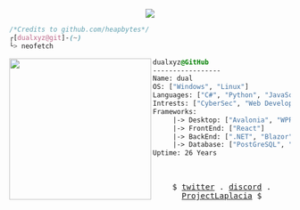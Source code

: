 <p align="center"><img src="https://komarev.com/ghpvc/?username=dualxyz&color=blueviolet"></img></p>

```css
/*Credits to github.com/heapbytes*/
┌[dualxyz@git]-(~)
└> neofetch
```
<div style="display:block;text-align:left"><img align="left" src="https://wiki.installgentoo.com/images/thumb/f/f9/Arch-linux-logo.png/600px-Arch-linux-logo.png" border="0" style="width:254px;">

  ```css
  dualxyz@GitHub
  -----------------
  Name: dual
  OS: ["Windows", "Linux"]
  Languages: ["C#", "Python", "JavaScript"]
  Intrests: ["CyberSec", "Web Development", "Anime", "Gaming", "Music Composing", "OSINT"]
  Frameworks:
       |-> Desktop: ["Avalonia", "WPF", "WinForms"]
       |-> FrontEnd: ["React"]
       |-> BackEnd: [".NET", "Blazor", "ASP.NET", "Flask"]
       |-> Database: ["PostGreSQL", "MSSQL", "MongoDB", "SQLite"]
  Uptime: 26 Years
  ```
</div>

<br />
<p align="center">
  <samp>
   $
    <a href="https://twitter.com/dualxsec" target="_blank">twitter</a> .
    <a href="https://discordapp.com/users/136475105680162816" target="_blank">discord</a> .
    <a href="https://github.com/projectlaplacia" target="_blank">ProjectLaplacia</a> $
  </samp>
</p>
